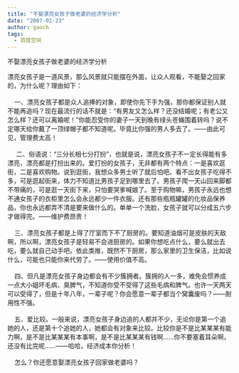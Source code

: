 ```yaml
---
title: "不娶漂亮女孩子做老婆的经济学分析"
date: "2007-01-23"
author: gaoch
tags:
  - 百度空间
---
```


不娶漂亮女孩子做老婆的经济学分析

  
漂亮女孩子是一道风景，那么风景就只能摆在外面，让众人观看，不能娶之回家的，为什么呢？理由如下：   
       
    一、漂亮女孩子都是众人追捧的对象，即使你先下手为强，那你都保证别人就不能再追吗？现在最流行的话不就是：“有男友又怎么样？还没结婚呢；有老公又怎么样？还可以离婚呢！”你能忍受你的妻子一天到晚有绿头苍蝇围着转吗？说不定哪天给你戴了一顶绿帽子都不知道呢。毕竟比你强的男人多去了。——由此可见，管理费太高！   
      
     二、俗语说：“三分长相七分打扮”，也就是说，漂亮女孩子不一定长得能有多漂亮，漂亮都是打扮出来的。爱打扮的女孩子，无非都有两个特点：一是喜欢逛街，二是喜欢购物。说到逛街，我想众多男士听了就后怕吧。看不出女孩子吃得不多，可是逛起街来，体力不知道比男孩子足到哪里去了。男孩子爬一天山回来脚都不带痛的，可是逛一天街下来，只怕要哭爹喊娘了。至于购物嘛，男孩子永远也想不通女孩子的衣柜里怎么会永远都少一件衣服。还有那些瓶瓶罐罐的化妆品保养品，你也永远都弄不清是要来做什么的。单单一个洗脸，女孩子就可以分成五六步才做得完。——维护费昂贵！   
       
    三、漂亮女孩子都是上得了厅室而下不了厨房的。要知道油烟可是皮肤的天敌啊，所以啊，漂亮女孩子是轻易不会进厨房的。如果你想吃点什么，要么就出去吃，要么就自己动手吧。依此类推，既然不下厨房，那么家里的卫生保洁，比如说什么，可能也只能你来代劳了。——使用价值不高。   
       
    四、但凡是漂亮女孩子身边都会有不少簇拥者。簇拥的人一多，难免会惯养成一点大小姐坏毛病、臭脾气，不知道你受不受得了这些毛病和脾气。也许一天两天可以受得了，但是十年八年，一辈子呢？你会愿意一辈子都当个窝囊废吗？——耐用性不强。   
       
    五、爱比较。一般来说，漂亮女孩子身边追的人都并不少，无论你是第一个追她的人，还是第十个追她的人，她都会有对象来比较。比较你是不是比某某某有能力啊，是不是比某某某有本事啊，是不是比某某某有钱啊……你不要塞着耳朵啊，还没有比完呢……——哈哈，经济成本你分析！   
       
    怎么？你还愿意娶漂亮女孩子回家做老婆吗？ 
